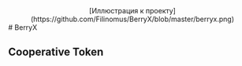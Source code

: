 <div align="center">[Иллюстрация к проекту](https://github.com/Filinomus/BerryX/blob/master/berryx.png)</div>
# BerryX
<h2>Cooperative Token</h2>
